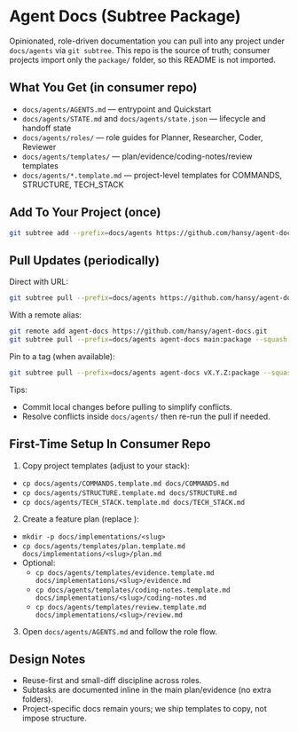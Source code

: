 # Agent Docs (Subtree Package)

Opinionated, role-driven documentation you can pull into any project under `docs/agents` via `git subtree`. This repo is the source of truth; consumer projects import only the `package/` folder, so this README is not imported.

## What You Get (in consumer repo)

- `docs/agents/AGENTS.md` — entrypoint and Quickstart
- `docs/agents/STATE.md` and `docs/agents/state.json` — lifecycle and handoff state
- `docs/agents/roles/` — role guides for Planner, Researcher, Coder, Reviewer
- `docs/agents/templates/` — plan/evidence/coding-notes/review templates
- `docs/agents/*.template.md` — project-level templates for COMMANDS, STRUCTURE, TECH_STACK

## Add To Your Project (once)

```bash
git subtree add --prefix=docs/agents https://github.com/hansy/agent-docs.git main:package --squash
```

## Pull Updates (periodically)

Direct with URL:
```bash
git subtree pull --prefix=docs/agents https://github.com/hansy/agent-docs.git main:package --squash
```

With a remote alias:
```bash
git remote add agent-docs https://github.com/hansy/agent-docs.git
git subtree pull --prefix=docs/agents agent-docs main:package --squash
```

Pin to a tag (when available):
```bash
git subtree pull --prefix=docs/agents agent-docs vX.Y.Z:package --squash
```

Tips:
- Commit local changes before pulling to simplify conflicts.
- Resolve conflicts inside `docs/agents/` then re-run the pull if needed.

## First-Time Setup In Consumer Repo

1) Copy project templates (adjust to your stack):
- `cp docs/agents/COMMANDS.template.md docs/COMMANDS.md`
- `cp docs/agents/STRUCTURE.template.md docs/STRUCTURE.md`
- `cp docs/agents/TECH_STACK.template.md docs/TECH_STACK.md`

2) Create a feature plan (replace <slug>):
- `mkdir -p docs/implementations/<slug>`
- `cp docs/agents/templates/plan.template.md docs/implementations/<slug>/plan.md`
- Optional:
  - `cp docs/agents/templates/evidence.template.md docs/implementations/<slug>/evidence.md`
  - `cp docs/agents/templates/coding-notes.template.md docs/implementations/<slug>/coding-notes.md`
  - `cp docs/agents/templates/review.template.md docs/implementations/<slug>/review.md`

3) Open `docs/agents/AGENTS.md` and follow the role flow.

## Design Notes

- Reuse-first and small-diff discipline across roles.
- Subtasks are documented inline in the main plan/evidence (no extra folders).
- Project-specific docs remain yours; we ship templates to copy, not impose structure.
